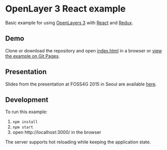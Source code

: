 # OpenLayer 3 React example

Basic example for using [OpenLayers 3](http://openlayers.org/) with [React](http://facebook.github.io/react/) and [Redux](http://rackt.github.io/redux/).

## Demo

Clone or download the repository and open [index.html](index.html) in a browser or [view the example on Git Pages](https://rawgit.com/michaelstoner/ol3-react-example/master/index.html).

## Presentation

Slides from the presentation at FOSS4G 2015 in Seoul are available [here](http://blog.sourcepole.ch/assets/2015/foss4g2015_ol3_react.pdf).

## Development

To run this example:

1. `npm install`
2. `npm start`
3. open http://localhost:3000/ in the browser

The server supports hot reloading while keeping the application state.
